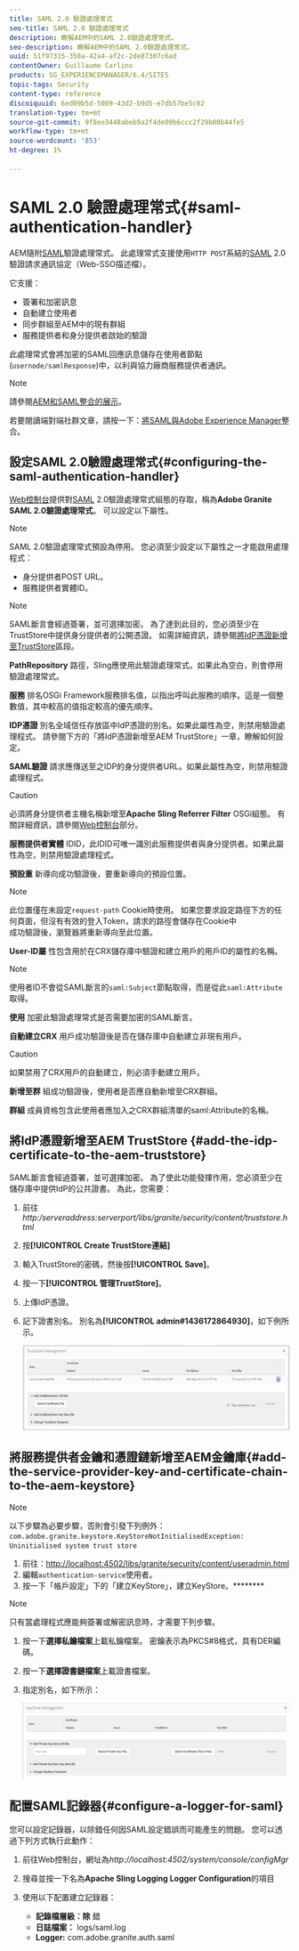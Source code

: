 ```yaml
---
title: SAML 2.0 驗證處理常式
seo-title: SAML 2.0 驗證處理常式
description: 瞭解AEM中的SAML 2.0驗證處理常式。
seo-description: 瞭解AEM中的SAML 2.0驗證處理常式。
uuid: 51f97315-350a-42a4-af2c-2de87307c6ad
contentOwner: Guillaume Carlino
products: SG_EXPERIENCEMANAGER/6.4/SITES
topic-tags: Security
content-type: reference
discoiquuid: 6ed09b5d-5089-43d2-b9d5-e7db57be5c02
translation-type: tm+mt
source-git-commit: 9f8ee3448abeb9a2f4de09b6ccc2f29b00b44fe5
workflow-type: tm+mt
source-wordcount: '853'
ht-degree: 1%

---
```



# SAML 2.0 驗證處理常式{#saml-authentication-handler}

AEM隨附[SAML](http://saml.xml.org/saml-specifications)驗證處理常式。 此處理常式支援使用`HTTP POST`系結的[SAML](http://saml.xml.org/saml-specifications) 2.0驗證請求通訊協定（Web-SSO描述檔）。

它支援：

* 簽署和加密訊息
* 自動建立使用者
* 同步群組至AEM中的現有群組
* 服務提供者和身分提供者啟始的驗證

此處理常式會將加密的SAML回應訊息儲存在使用者節點(`usernode/samlResponse`)中，以利與協力廠商服務提供者通訊。

>[!NOTE]
>
>請參閱[AEM和SAML整合的展示](https://helpx.adobe.com/experience-manager/kb/simple-saml-demo.html)。
>
>若要閱讀端對端社群文章，請按一下：[將SAML與Adobe Experience Manager](https://helpx.adobe.com/experience-manager/using/aem63_saml.html)整合。

## 設定SAML 2.0驗證處理常式{#configuring-the-saml-authentication-handler}

[Web控制台](/help/sites-deploying/configuring-osgi.md)提供對[SAML](http://saml.xml.org/saml-specifications) 2.0驗證處理常式組態的存取，稱為&#x200B;**Adobe Granite SAML 2.0驗證處理常式**。 可以設定以下屬性。

>[!NOTE]
>
>SAML 2.0驗證處理常式預設為停用。 您必須至少設定以下屬性之一才能啟用處理程式：
>
>* 身分提供者POST URL。
>* 服務提供者實體ID。

>



>[!NOTE]
>
>SAML斷言會經過簽署，並可選擇加密。 為了達到此目的，您必須至少在TrustStore中提供身分提供者的公開憑證。 如需詳細資訊，請參閱[將IdP憑證新增至TrustStore](/help/sites-administering/saml-2-0-authenticationhandler.md#add-the-idp-certificate-to-the-aem-truststore)區段。

**PathRepository** 路徑，Sling應使用此驗證處理常式。如果此為空白，則會停用驗證處理常式。

**服務** 排名OSGi Framework服務排名值，以指出呼叫此服務的順序。這是一個整數值，其中較高的值指定較高的優先順序。

**IDP憑證** 別名全域信任存放區中IdP憑證的別名。如果此屬性為空，則禁用驗證處理程式。 請參閱下方的「將IdP憑證新增至AEM TrustStore」一章，瞭解如何設定。

**SAML驗證** 請求應傳送至之IDP的身分提供者URL。如果此屬性為空，則禁用驗證處理程式。

>[!CAUTION]
>
>必須將身分提供者主機名稱新增至&#x200B;**Apache Sling Referrer Filter** OSGi組態。 有關詳細資訊，請參閱[Web控制台](/help/sites-deploying/configuring-osgi.md)部分。

**服務提供者實體** IDID，此IDID可唯一識別此服務提供者與身分提供者。如果此屬性為空，則禁用驗證處理程式。

**預設重** 新導向成功驗證後，要重新導向的預設位置。

>[!NOTE]
>
>此位置僅在未設定`request-path` Cookie時使用。 如果您要求設定路徑下方的任何頁面，但沒有有效的登入Token，請求的路徑會儲存在Cookie中\
>成功驗證後，瀏覽器將重新導向至此位置。

**User-ID屬** 性包含用於在CRX儲存庫中驗證和建立用戶的用戶ID的屬性的名稱。

>[!NOTE]
>
>使用者ID不會從SAML斷言的`saml:Subject`節點取得，而是從此`saml:Attribute`取得。

**使用** 加密此驗證處理常式是否需要加密的SAML斷言。

**自動建立CRX** 用戶成功驗證後是否在儲存庫中自動建立非現有用戶。

>[!CAUTION]
>
>如果禁用了CRX用戶的自動建立，則必須手動建立用戶。

**新增至群** 組成功驗證後，使用者是否應自動新增至CRX群組。

**群組** 成員資格包含此使用者應加入之CRX群組清單的saml:Attribute的名稱。

## 將IdP憑證新增至AEM TrustStore {#add-the-idp-certificate-to-the-aem-truststore}

SAML斷言會經過簽署，並可選擇加密。 為了使此功能發揮作用，您必須至少在儲存庫中提供IdP的公共證書。 為此，您需要：

1. 前往&#x200B;*http:/serveraddress:serverport/libs/granite/security/content/truststore.html*
1. 按&#x200B;**[!UICONTROL Create TrustStore連結]**
1. 輸入TrustStore的密碼，然後按&#x200B;**[!UICONTROL Save]**。
1. 按一下&#x200B;**[!UICONTROL 管理TrustStore]**。
1. 上傳IdP憑證。
1. 記下證書別名。 別名為&#x200B;**[!UICONTROL admin#1436172864930]**，如下例所示。

   ![chlimage_1-372](assets/chlimage_1-372.png)

## 將服務提供者金鑰和憑證鏈新增至AEM金鑰庫{#add-the-service-provider-key-and-certificate-chain-to-the-aem-keystore}

>[!NOTE]
>
>以下步驟為必要步驟，否則會引發下列例外：`com.adobe.granite.keystore.KeyStoreNotInitialisedException: Uninitialised system trust store`

1. 前往：[http://localhost:4502/libs/granite/security/content/useradmin.html](http://localhost:4502/libs/granite/security/content/useradmin.html)
1. 編輯`authentication-service`使用者。
1. 按一下「帳戶設定」下的「建立KeyStore」，建立KeyStore。********

>[!NOTE]
>
>只有當處理程式應能夠簽署或解密訊息時，才需要下列步驟。

1. 按一下&#x200B;**選擇私鑰檔案**&#x200B;上載私鑰檔案。 密鑰表示為PKCS#8格式，具有DER編碼。
1. 按一下&#x200B;**選擇證書鏈檔案**&#x200B;上載證書檔案。
1. 指定別名，如下所示：

   ![chlimage_1-373](assets/chlimage_1-373.png)

## 配置SAML記錄器{#configure-a-logger-for-saml}

您可以設定記錄器，以除錯任何因SAML設定錯誤而可能產生的問題。 您可以透過下列方式執行此動作：

1. 前往Web控制台，網址為&#x200B;*http://localhost:4502/system/console/configMgr*
1. 搜尋並按一下名為&#x200B;**Apache Sling Logging Logger Configuration**&#x200B;的項目
1. 使用以下配置建立記錄器：

   * **記錄檔層級：除** 錯
   * **日誌檔案：** logs/saml.log
   * **Logger:** com.adobe.granite.auth.saml

